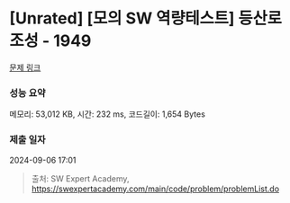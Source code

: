# [Unrated] [모의 SW 역량테스트] 등산로 조성 - 1949 

[문제 링크](https://swexpertacademy.com/main/code/problem/problemDetail.do?contestProbId=AV5PoOKKAPIDFAUq) 

### 성능 요약

메모리: 53,012 KB, 시간: 232 ms, 코드길이: 1,654 Bytes

### 제출 일자

2024-09-06 17:01



> 출처: SW Expert Academy, https://swexpertacademy.com/main/code/problem/problemList.do